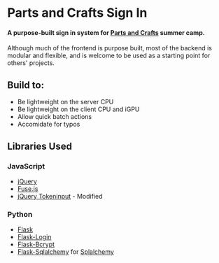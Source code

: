 # Parts and Crafts Sign In
#### A purpose-built sign in system for [Parts and Crafts](https://www.partsandcrafts.org/) summer camp.

Although much of the frontend is purpose built, most of the backend is modular and flexible, and is welcome to be used as a starting point for others' projects.

## Build to:
  * Be lightweight on the server CPU
  * Be lightweight on the client CPU and iGPU
  * Allow quick batch actions
  * Accomidate for typos

## Libraries Used
### JavaScript
  * [jQuery](https://jquery.com)
  * [Fuse.js](http://fusejs.io/)
  * [jQuery Tokeninput](https://github.com/loopj/jquery-tokeninput) - Modified

### Python
  * [Flask](http://flask.pocoo.org/)
  * [Flask-Login](https://flask-login.readthedocs.io/en/latest/)
  * [Flask-Bcrypt](http://flask-bcrypt.readthedocs.io/en/latest/)
  * [Flask-Sqlalchemy](http://flask-sqlalchemy.pocoo.org/2.3/) for [Splalchemy](http://www.sqlalchemy.org/)
